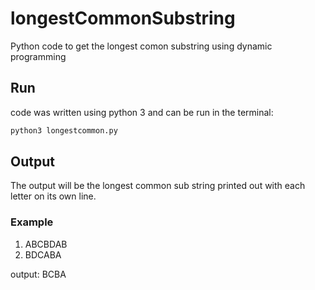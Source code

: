 # longestCommonSubstring
Python code to get the longest comon substring using dynamic programming

## Run
code was written using python 3 and can be run in the terminal:
```bash
python3 longestcommon.py
```

## Output
The output will be the longest common sub string printed out with each letter on its own line.

### Example
1.  ABCBDAB
2.  BDCABA

output: BCBA
